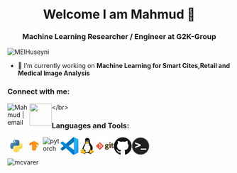 <h1 align="center">Welcome I am Mahmud 👋 </h1>
<h3 align="center">Machine Learning Researcher / Engineer at G2K-Group</h3>

<p align="left"> <img src="https://komarev.com/ghpvc/?username=MElHuseyni" alt="MElHuseyni" /> </p>

- 🔭 I’m currently working on **Machine Learning for Smart Cites,Retail and Medical Image Analysis**

### Connect with me:

[<img align="left" alt="Mahmud | email" width="50" height="50" src="https://raw.githubusercontent.com/sempostma/office365-icons/master/png/256/outlook.png" />](mailto:mahmoud.elhusseini@g2k-group.com)

[<img align="left" width="50" height="50" src="https://cdn.jsdelivr.net/gh/devicons/devicon/icons/linkedin/linkedin-original.svg" width="22px" />]([https://www.linkedin.com/in/Raamyy](https://www.linkedin.com/in/melhussieni/))
</br>


<h3 align="left">Languages and Tools:</h3> 


[<img align="left" alt="python" width="40" height="40" src="https://raw.githubusercontent.com/github/explore/80688e429a7d4ef2fca1e82350fe8e3517d3494d/topics/python/python.png" />]()

<a href="https://www.tensorflow.org/" target="_blank"> <img align="left" src="https://github.com/MElHuseyni/MElHuseyni/blob/main/FullColorPrimary%20Icon.svg" alt="pytorch" width="40" height="40"/> </a> </p>

<a href="https://pytorch.org/" target="_blank"> <img align="left" src="https://pytorch.org/assets/images/pytorch-logo.png" alt="pytorch" width="40" height="40"/> </a> </p>

[<img align="left" alt="Visual Studio Code" width="40" height="40" src="https://raw.githubusercontent.com/github/explore/80688e429a7d4ef2fca1e82350fe8e3517d3494d/topics/visual-studio-code/visual-studio-code.png" />]()

[<img align="left" alt="linux" width="40" height="40" src="https://raw.githubusercontent.com/github/explore/80688e429a7d4ef2fca1e82350fe8e3517d3494d/topics/linux/linux.png" />]()

[<img align="left" alt="Git" width="40" height="40" src="https://raw.githubusercontent.com/github/explore/80688e429a7d4ef2fca1e82350fe8e3517d3494d/topics/git/git.png" />]()

[<img align="left" alt="GitHub" width="40" height="40" src="https://raw.githubusercontent.com/github/explore/78df643247d429f6cc873026c0622819ad797942/topics/github/github.png" />]()

[<img align="left" alt="terminal" width="40" height="40" src="https://raw.githubusercontent.com/github/explore/80688e429a7d4ef2fca1e82350fe8e3517d3494d/topics/terminal/terminal.png" />]()

<br />
<br />

<p><img align="left" src="https://github-readme-stats.vercel.app/api/top-langs/?username=MElHuseyni&layout=compact" alt="mcvarer" /></p>


